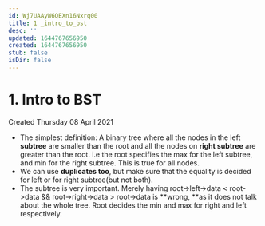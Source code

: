 ```yaml
---
id: Wj7UAAyW6QEXn16Nxrq00
title: 1 _intro_to_bst
desc: ''
updated: 1644767656950
created: 1644767656950
stub: false
isDir: false
---
```

# 1. Intro to BST
Created Thursday 08 April 2021


* The simplest definition: A binary tree where all the nodes in the left **subtree** are smaller than the root and all the nodes on **right subtree** are greater than the root. i.e the root specifies the max for the left subtree, and min for the right subtree. This is true for all nodes.
* We can use **duplicates too**, but make sure that the equality is decided for left or for right subtree(but not both).
* The subtree is very important. Merely having root->left->data < root->data && root->right->data > root->data is **wrong, **as it does not talk about the whole tree. Root decides the min and max for right and left respectively.


